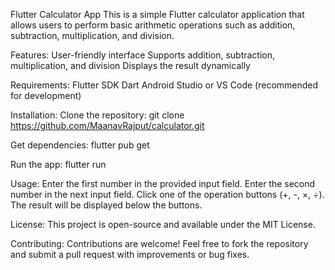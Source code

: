 Flutter Calculator App
This is a simple Flutter calculator application that allows users to perform basic arithmetic operations such as addition, subtraction, multiplication, and division.

Features:
User-friendly interface
Supports addition, subtraction, multiplication, and division
Displays the result dynamically

Requirements:
Flutter SDK
Dart
Android Studio or VS Code (recommended for development)

Installation:
Clone the repository:
git clone https://github.com/MaanavRajput/calculator.git

Get dependencies:
flutter pub get

Run the app:
flutter run

Usage:
Enter the first number in the provided input field.
Enter the second number in the next input field.
Click one of the operation buttons (+, -, ×, ÷).
The result will be displayed below the buttons.

License:
This project is open-source and available under the MIT License.

Contributing:
Contributions are welcome! Feel free to fork the repository and submit a pull request with improvements or bug fixes.
